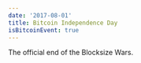 ```yaml
---
date: '2017-08-01'
title: Bitcoin Independence Day
isBitcoinEvent: true
---
```


The official end of the Blocksize Wars.
